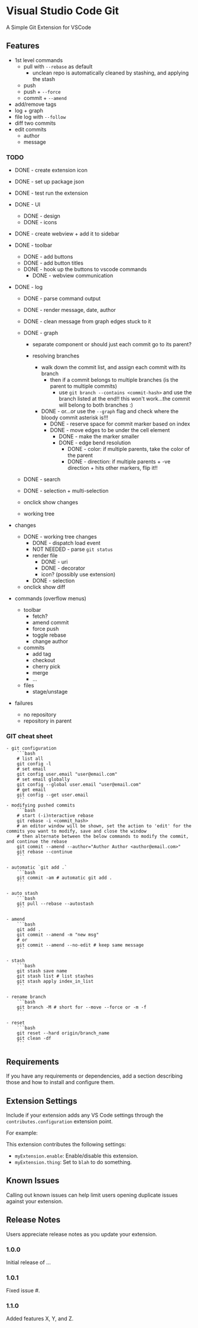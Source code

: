 # Visual Studio Code Git
A Simple Git Extension for VSCode

## Features
- 1st level commands
	- pull with `--rebase` as default
		- unclean repo is automatically cleaned by stashing, and applying the stash
	- push
	- push + `--force`
	- commit + `--amend`
- add/remove tags
- log + graph
- file log with `--follow`
- diff two commits
- edit commits
	- author
	- message

### TODO
- DONE - create extension icon
- DONE - set up package json
- DONE - test run the extension
- DONE - UI
	- DONE - design
	- DONE - icons
- DONE - create webview + add it to sidebar

- DONE - toolbar
	- DONE - add buttons
	- DONE - add button titles
	- DONE - hook up the buttons to vscode commands
		- DONE - webview communication

- DONE - log
	- DONE - parse command output
	- DONE - render message, date, author
	- DONE - clean message from graph edges stuck to it
	- DONE - graph
		- separate component or should just each commit go to its parent?

		- resolving branches
			- walk down the commit list, and assign each commit with its branch
				- then if a commit belongs to multiple branches (is the parent to multiple commits)
					- use `git branch --contains <commit-hash>` and use the branch listed at the end!! this won't work...the commit will belong to both branches :)
			- DONE - or...or use the `--graph` flag and check where the bloody commit asterisk is!!!
				- DONE - reserve space for commit marker based on index
				- DONE - move edges to be under the cell element
					- DONE - make the marker smaller
					- DONE - edge bend resolution
						- DONE - color: if multiple parents, take the color of the parent
						- DONE - direction: if multiple parents + -ve direction + hits other markers, flip it!!

	- DONE - search
	- DONE - selection + multi-selection
	- onclick show changes
	- working tree

- changes
	- DONE - working tree changes
		- DONE - dispatch load event
		- NOT NEEDED - parse `git status`
		- render file
			- DONE - uri
			- DONE - decorator
			- icon? (possibly use extension)
		- DONE - selection
	- onclick show diff

- commands (overflow menus)
	- toolbar
		- fetch?
		- amend commit
		- force push
		- toggle rebase
		- change author
	- commits
		- add tag
		- checkout
		- cherry pick
		- merge
		- ...
	- files
		- stage/unstage

- failures
	- no repository
	- repository in parent

### GIT cheat sheet
	- git configuration
		```bash
		# list all
		git config -l
		# set email
		git config user.email "user@email.com"
		# set email globally
		git config --global user.email "user@email.com"
		# get email
		git config --get user.email
		```
	- modifying pushed commits
		```bash
		# start (-i)nteractive rebase
		git rebase -i <commit_hash>
		# an editor window will be shown, set the action to 'edit' for the commits you want to modify, save and close the window
		# then alternate between the below commands to modify the commit, and continue the rebase
		git commit --amend --author="Author Author <author@email.com>"
		git rebase --continue
		```

	- automatic `git add .`
		```bash
		git commit -am # automatic git add .
		```

	- auto stash
		```bash
		git pull --rebase --autostash
		```

	- amend
		```bash
		git add .
		git commit --amend -m "new msg"
		# or
		git commit --amend --no-edit # keep same message
		```

	- stash
		```bash
		git stash save name
		git stash list # list stashes
		git stash apply index_in_list
		```

	- rename branch
		```bash
		git branch -M # short for --move --force or -m -f
		```

	- reset
		```bash
		git reset --hard origin/branch_name
		git clean -df
		```

## Requirements

If you have any requirements or dependencies, add a section describing those and how to install and configure them.

## Extension Settings

Include if your extension adds any VS Code settings through the `contributes.configuration` extension point.

For example:

This extension contributes the following settings:

* `myExtension.enable`: Enable/disable this extension.
* `myExtension.thing`: Set to `blah` to do something.

## Known Issues

Calling out known issues can help limit users opening duplicate issues against your extension.

## Release Notes

Users appreciate release notes as you update your extension.

### 1.0.0

Initial release of ...

### 1.0.1

Fixed issue #.

### 1.1.0

Added features X, Y, and Z.
